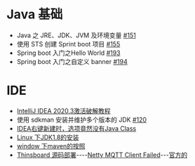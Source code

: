# Java 基础

- Java 之 JRE、JDK、JVM 及环境变量 [#151](https://github.com/felix-cao/Blog/issues/151)
- 使用 STS 创建 Sprint boot 项目 [#155](https://github.com/felix-cao/Blog/issues/155)
- Spring boot 入门之Hello World [#193](https://github.com/felix-cao/Blog/issues/193)
- Spring boot 入门之自定义 banner [#194](https://github.com/felix-cao/Blog/issues/194)

# IDE
- [IntelliJ IDEA 2020.3激活破解教程](https://www.exception.site/essay/how-to-free-use-intellij-idea-2019-3)
- 使用 sdkman 安装并维护多个版本的 JDK [#120](https://github.com/felix-cao/Blog/issues/120)
- [IDEA右键新建时，选项竟然没有Java Class](https://www.jianshu.com/p/34cc2537a75b)
- [Linux 下JDK1.8的安装](https://www.cnblogs.com/chy18883701161/p/12354039.html)
- [window 下maven的按照](https://blog.csdn.net/huo920/article/details/82082403)
- [Thinsboard 源码部署](https://segmentfault.com/a/1190000019755315)----[Netty MQTT Client Failed](https://github.com/thingsboard/thingsboard-gateway/issues/183)---[官方的](https://thingsboard.io/docs/user-guide/install/rhel/)
